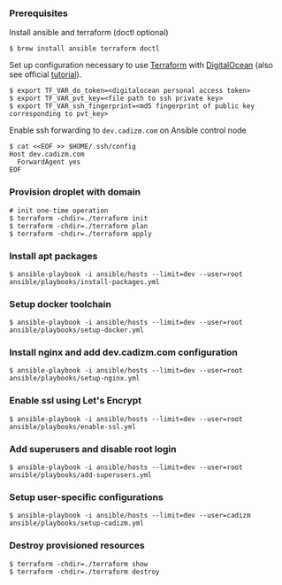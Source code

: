 ### Prerequisites

Install ansible and terraform (doctl optional)

```shell
$ brew install ansible terraform doctl
```

Set up configuration necessary to use [Terraform](https://www.terraform.io/) with
[DigitalOcean](https://cloud.digitalocean.com/login) (also see official
[tutorial](https://www.digitalocean.com/community/tutorials/how-to-use-terraform-with-digitalocean)).

```shell
$ export TF_VAR_do_token=<digitalocean personal access token>
$ export TF_VAR_pvt_key=<file path to ssh private key>
$ export TF_VAR_ssh_fingerprint=<md5 fingerprint of public key corresponding to pvt_key>
```

Enable ssh forwarding to `dev.cadizm.com` on Ansible control node

```
$ cat <<EOF >> $HOME/.ssh/config
Host dev.cadizm.com
  ForwardAgent yes
EOF
```

### Provision droplet with domain

```shell
# init one-time operation
$ terraform -chdir=./terraform init
$ terraform -chdir=./terraform plan
$ terraform -chdir=./terraform apply
```

### Install apt packages

```shell
$ ansible-playbook -i ansible/hosts --limit=dev --user=root ansible/playbooks/install-packages.yml
```

### Setup docker toolchain

```shell
$ ansible-playbook -i ansible/hosts --limit=dev --user=root ansible/playbooks/setup-docker.yml
```

### Install nginx and add dev.cadizm.com configuration

```shell
$ ansible-playbook -i ansible/hosts --limit=dev --user=root ansible/playbooks/setup-nginx.yml
```

### Enable ssl using Let's Encrypt

```shell
$ ansible-playbook -i ansible/hosts --limit=dev --user=root ansible/playbooks/enable-ssl.yml
```

### Add superusers and disable root login

```shell
$ ansible-playbook -i ansible/hosts --limit=dev --user=root ansible/playbooks/add-superusers.yml
```

### Setup user-specific configurations

```shell
$ ansible-playbook -i ansible/hosts --limit=dev --user=cadizm ansible/playbooks/setup-cadizm.yml
```

### Destroy provisioned resources

```shell
$ terraform -chdir=./terraform show
$ terraform -chdir=./terraform destroy
```

